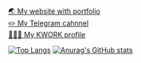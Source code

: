 [🌏 My website with portfolio](http://alexoblomov.ru) </br>
[✏️ My Telegram cahnnel](https://t.me/alexeywrites) </br>
[👨🏻‍💻 My KWORK profile](https://kwork.ru/user/alexoblomov) </br>

[![Top Langs](https://github-readme-stats.vercel.app/api/top-langs/?username=schepach&layout=compact&theme=algolia)](https://github.com/anuraghazra/github-readme-stats)
[![Anurag's GitHub stats](https://github-readme-stats.vercel.app/api?username=schepach&show_icons=true&theme=algolia)](https://github.com/anuraghazra/github-readme-stats)

